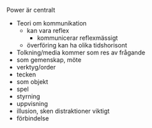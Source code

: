 
Power är centralt

-  Teori om kommunikation
	- kan vara reflex
		- kommunicerar reflexmässigt
	- överföring kan ha olika tidshorisont
-  Tolkning/media kommer som res av frågande 
- som gemenskap, möte
- verktyg/order
- tecken
- som objekt
- spel 
- styrning
- uppvisning
- illusion, sken distraktioner viktigt
- förbindelse 